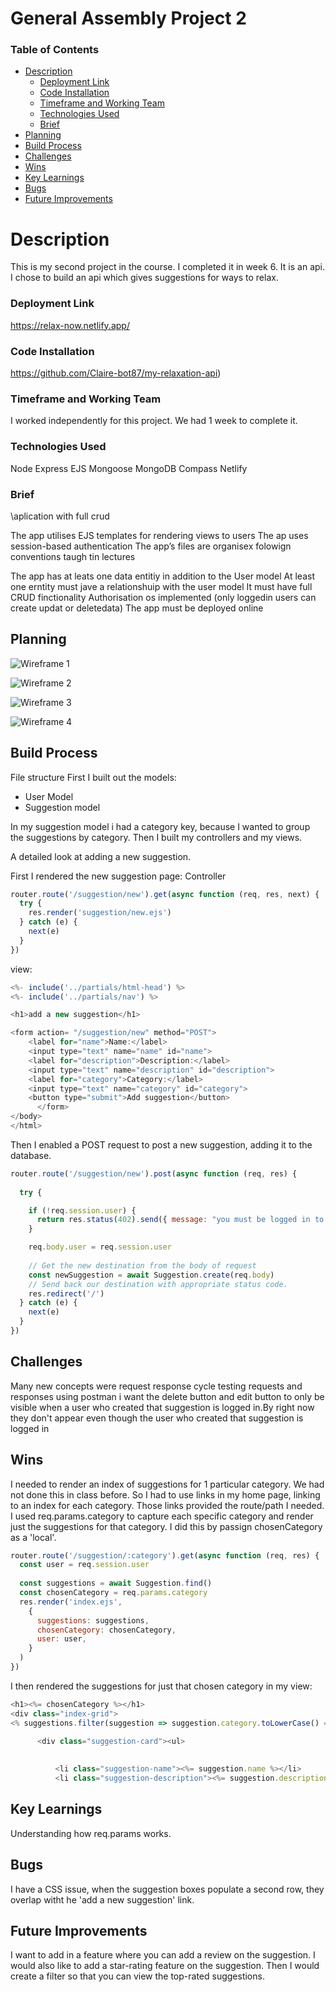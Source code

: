 # General Assembly Project 2

### Table of Contents
* [Description](#description)
    - [Deployment Link](#deployment-link)
    - [Code Installation](#code-installation)
    - [Timeframe and Working Team](#timeframe-and-working-team)
    - [Technologies Used](#technologies-used)
    - [Brief](#brief)
* [Planning](#planning)
* [Build Process](#build-process)
* [Challenges](#challenges)
* [Wins](#wins)
* [Key Learnings](#key-learnings)
* [Bugs](#bugs)
* [Future Improvements](#future-improvements)

# Description
This is my second project in the course. I completed it in week 6. It is an api. I chose to build an api which gives suggestions for ways to relax. 

### Deployment Link 
https://relax-now.netlify.app/

### Code Installation
https://github.com/Claire-bot87/my-relaxation-api)


### Timeframe and Working Team

I worked independently for this project. We had 1 week to complete it.

### Technologies Used
Node
Express
EJS
Mongoose
MongoDB Compass
Netlify


### Brief
\aplication with full crud


The app utilises EJS templates for rendering views to users
The ap uses session-based authentication
The app’s files are organisex folowign conventions taugh tin lectures

The app has at leats one data entitiy in addition to the User model
At least one erntity must jave a relationshuip with the user model
It must have full CRUD finctionality
Authorisation os implemented (only loggedin users can create updat or deletedata)
The app must be deployed online


## Planning
![Wireframe 1](https://res.cloudinary.com/dpv0j8frj/image/upload/v1743006129/Screenshot_2025-03-26_at_16.19.22_vqwjbb.png)

![Wireframe 2](https://res.cloudinary.com/dpv0j8frj/image/upload/v1743006129/Screenshot_2025-03-26_at_16.17.58_bxj1dm.png)

![Wireframe 3](https://res.cloudinary.com/dpv0j8frj/image/upload/v1743006129/Screenshot_2025-03-26_at_16.18.26_xjbuu9.png)

![Wireframe 4](https://res.cloudinary.com/dpv0j8frj/image/upload/v1743006129/Screenshot_2025-03-26_at_16.19.02_lol5zu.png)

## Build Process



File structure
First I built out the models:
- User Model
- Suggestion model

In my suggestion model i had a category key, because I wanted to group the suggestions by category.
Then I built my controllers and my views.

A detailed look at adding a new suggestion. 

First I rendered the new suggestion page:
Controller
```.js
router.route('/suggestion/new').get(async function (req, res, next) {
  try {
    res.render('suggestion/new.ejs')
  } catch (e) {
    next(e)
  }
})
```
view:
```.js
<%- include('../partials/html-head') %>
<%- include('../partials/nav') %>

<h1>add a new suggestion</h1>

<form action= "/suggestion/new" method="POST">
    <label for="name">Name:</label>
    <input type="text" name="name" id="name">  
    <label for="description">Description:</label>
    <input type="text" name="description" id="description"> 
    <label for="category">Category:</label>
    <input type="text" name="category" id="category"> 
    <button type="submit">Add suggestion</button>
      </form>
</body>
</html>

```



Then I enabled a POST request to post a new suggestion, adding it to the database.
```.js
router.route('/suggestion/new').post(async function (req, res) {
 
  try {

    if (!req.session.user) {
      return res.status(402).send({ message: "you must be logged in to save a suggestion" })
    }

    req.body.user = req.session.user
  
    // Get the new destination from the body of request
    const newSuggestion = await Suggestion.create(req.body)
    // Send back our destination with appropriate status code.
    res.redirect('/')
  } catch (e) {
    next(e)
  }
})
```


## Challenges
Many new concepts were 
request response cycle
testing requests and responses using postman
i want the delete button and edit button to only be visible when a user who created that suggestion is logged in.By right now they don't appear even though the user who created that suggestion is logged in 

## Wins

I needed to render an index of suggestions for 1 particular category. We had not done this in class before. So I had to use links in my home page, linking to an index for each category. Those links provided the route/path I needed. I used req.params.category to capture each specific category and render just the suggestions for that category. I did this by passign chosenCategory as a 'local'.
```.js
router.route('/suggestion/:category').get(async function (req, res) {
  const user = req.session.user
  
  const suggestions = await Suggestion.find()
  const chosenCategory = req.params.category
  res.render('index.ejs',
    {
      suggestions: suggestions,
      chosenCategory: chosenCategory,
      user: user,
    }
  )
})
```

I then rendered the suggestions for just that chosen category in my view:
```.js
<h1><%= chosenCategory %></h1>
<div class="index-grid">
<% suggestions.filter(suggestion => suggestion.category.toLowerCase() === chosenCategory.toLowerCase()).forEach(suggestion => { %>
  
      <div class="suggestion-card"><ul>

        
          <li class="suggestion-name"><%= suggestion.name %></li>
          <li class="suggestion-description"><%= suggestion.description %></li>
```

## Key Learnings
Understanding how req.params works.


## Bugs
I have a CSS issue, when the suggestion boxes populate a second row, they overlap witht he 'add a new suggestion' link.

## Future Improvements
I want to add in a feature where you can add a review on the suggestion. 
I would also like to add a star-rating feature on the suggestion. Then I would create a filter so that you can view the top-rated suggestions.
